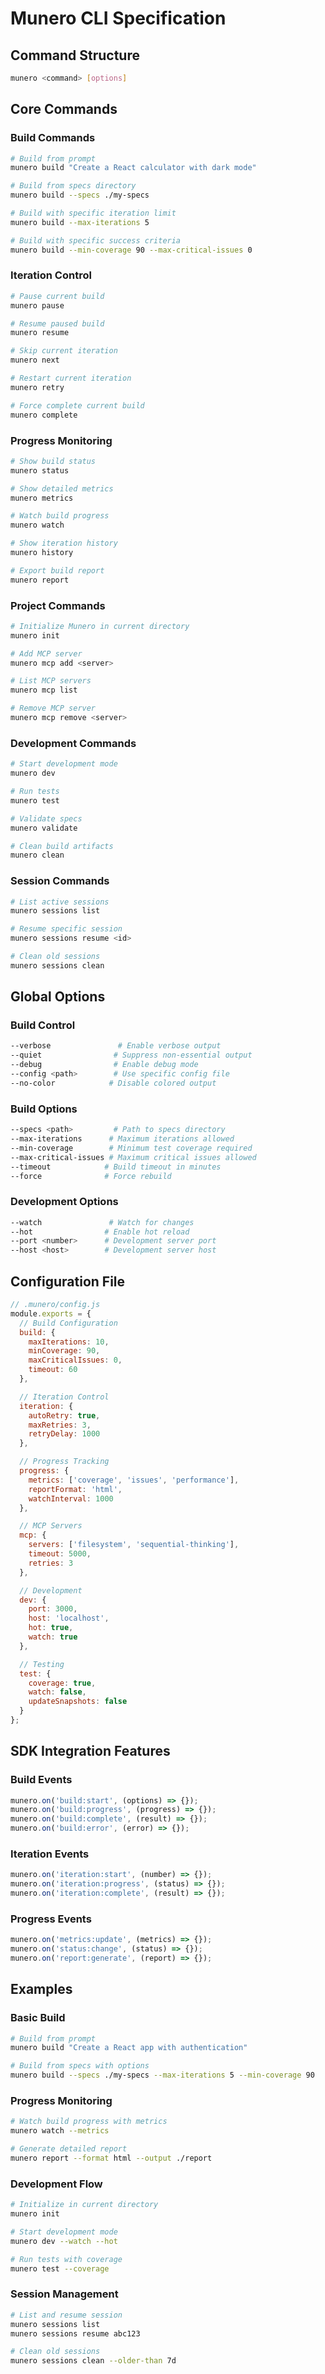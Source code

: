 # Munero CLI Specification

## Command Structure
```bash
munero <command> [options]
```

## Core Commands

### Build Commands
```bash
# Build from prompt
munero build "Create a React calculator with dark mode"

# Build from specs directory
munero build --specs ./my-specs

# Build with specific iteration limit
munero build --max-iterations 5

# Build with specific success criteria
munero build --min-coverage 90 --max-critical-issues 0
```

### Iteration Control
```bash
# Pause current build
munero pause

# Resume paused build
munero resume

# Skip current iteration
munero next

# Restart current iteration
munero retry

# Force complete current build
munero complete
```

### Progress Monitoring
```bash
# Show build status
munero status

# Show detailed metrics
munero metrics

# Watch build progress
munero watch

# Show iteration history
munero history

# Export build report
munero report
```

### Project Commands
```bash
# Initialize Munero in current directory
munero init

# Add MCP server
munero mcp add <server>

# List MCP servers
munero mcp list

# Remove MCP server
munero mcp remove <server>
```

### Development Commands
```bash
# Start development mode
munero dev

# Run tests
munero test

# Validate specs
munero validate

# Clean build artifacts
munero clean
```

### Session Commands
```bash
# List active sessions
munero sessions list

# Resume specific session
munero sessions resume <id>

# Clean old sessions
munero sessions clean
```

## Global Options

### Build Control
```bash
--verbose               # Enable verbose output
--quiet                # Suppress non-essential output
--debug                # Enable debug mode
--config <path>        # Use specific config file
--no-color            # Disable colored output
```

### Build Options
```bash
--specs <path>         # Path to specs directory
--max-iterations      # Maximum iterations allowed
--min-coverage        # Minimum test coverage required
--max-critical-issues # Maximum critical issues allowed
--timeout            # Build timeout in minutes
--force              # Force rebuild
```

### Development Options
```bash
--watch               # Watch for changes
--hot                # Enable hot reload
--port <number>      # Development server port
--host <host>        # Development server host
```

## Configuration File
```javascript
// .munero/config.js
module.exports = {
  // Build Configuration
  build: {
    maxIterations: 10,
    minCoverage: 90,
    maxCriticalIssues: 0,
    timeout: 60
  },

  // Iteration Control
  iteration: {
    autoRetry: true,
    maxRetries: 3,
    retryDelay: 1000
  },

  // Progress Tracking
  progress: {
    metrics: ['coverage', 'issues', 'performance'],
    reportFormat: 'html',
    watchInterval: 1000
  },

  // MCP Servers
  mcp: {
    servers: ['filesystem', 'sequential-thinking'],
    timeout: 5000,
    retries: 3
  },

  // Development
  dev: {
    port: 3000,
    host: 'localhost',
    hot: true,
    watch: true
  },

  // Testing
  test: {
    coverage: true,
    watch: false,
    updateSnapshots: false
  }
};
```

## SDK Integration Features

### Build Events
```typescript
munero.on('build:start', (options) => {});
munero.on('build:progress', (progress) => {});
munero.on('build:complete', (result) => {});
munero.on('build:error', (error) => {});
```

### Iteration Events
```typescript
munero.on('iteration:start', (number) => {});
munero.on('iteration:progress', (status) => {});
munero.on('iteration:complete', (result) => {});
```

### Progress Events
```typescript
munero.on('metrics:update', (metrics) => {});
munero.on('status:change', (status) => {});
munero.on('report:generate', (report) => {});
```

## Examples

### Basic Build
```bash
# Build from prompt
munero build "Create a React app with authentication"

# Build from specs with options
munero build --specs ./my-specs --max-iterations 5 --min-coverage 90
```

### Progress Monitoring
```bash
# Watch build progress with metrics
munero watch --metrics

# Generate detailed report
munero report --format html --output ./report
```

### Development Flow
```bash
# Initialize in current directory
munero init

# Start development mode
munero dev --watch --hot

# Run tests with coverage
munero test --coverage
```

### Session Management
```bash
# List and resume session
munero sessions list
munero sessions resume abc123

# Clean old sessions
munero sessions clean --older-than 7d
``` 